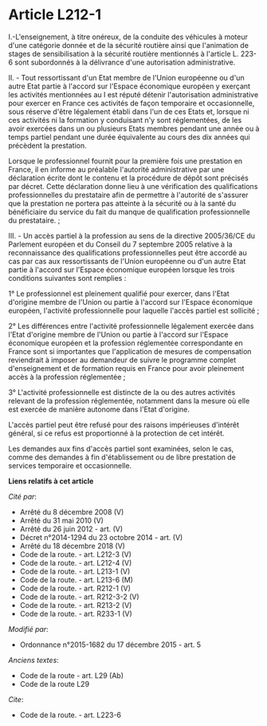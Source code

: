 # Article L212-1

I.-L'enseignement, à titre onéreux, de la conduite des véhicules à moteur d'une catégorie donnée et de la sécurité routière
ainsi que l'animation de stages de sensibilisation à la sécurité routière mentionnés à l'article L. 223-6 sont subordonnés à
la délivrance d'une autorisation administrative. 

II. - Tout ressortissant d'un Etat membre de l'Union européenne ou d'un autre Etat partie à l'accord sur l'Espace économique
européen y exerçant les activités mentionnées au I est réputé détenir l'autorisation administrative pour exercer en France
ces activités de façon temporaire et occasionnelle, sous réserve d'être légalement établi dans l'un de ces Etats et, lorsque
ni ces activités ni la formation y conduisant n'y sont réglementées, de les avoir exercées dans un ou plusieurs Etats membres
pendant une année ou à temps partiel pendant une durée équivalente au cours des dix années qui précèdent la prestation.

Lorsque le professionnel fournit pour la première fois une prestation en France, il en informe au préalable l'autorité
administrative par une déclaration écrite dont le contenu et la procédure de dépôt sont précisés par décret. Cette
déclaration donne lieu à une vérification des qualifications professionnelles du prestataire afin de permettre à l'autorité
de s'assurer que la prestation ne portera pas atteinte à la sécurité ou à la santé du bénéficiaire du service du fait du
manque de qualification professionnelle du prestataire. ;

III. - Un accès partiel à la profession au sens de la directive 2005/36/CE du Parlement européen et du Conseil du 7 septembre
2005 relative à la reconnaissance des qualifications professionnelles peut être accordé au cas par cas aux ressortissants de
l'Union européenne ou d'un autre Etat partie à l'accord sur l'Espace économique européen lorsque les trois conditions
suivantes sont remplies :

1° Le professionnel est pleinement qualifié pour exercer, dans l'Etat d'origine membre de l'Union ou partie à l'accord sur
l'Espace économique européen, l'activité professionnelle pour laquelle l'accès partiel est sollicité ;

2° Les différences entre l'activité professionnelle légalement exercée dans l'Etat d'origine membre de l'Union ou partie à
l'accord sur l'Espace économique européen et la profession réglementée correspondante en France sont si importantes que
l'application de mesures de compensation reviendrait à imposer au demandeur de suivre le programme complet d'enseignement et
de formation requis en France pour avoir pleinement accès à la profession réglementée ;

3° L'activité professionnelle est distincte de la ou des autres activités relevant de la profession réglementée, notamment
dans la mesure où elle est exercée de manière autonome dans l'Etat d'origine.

L'accès partiel peut être refusé pour des raisons impérieuses d'intérêt général, si ce refus est proportionné à la protection
de cet intérêt.

Les demandes aux fins d'accès partiel sont examinées, selon le cas, comme des demandes à fin d'établissement ou de libre
prestation de services temporaire et occasionnelle.

**Liens relatifs à cet article**

_Cité par_:

  - Arrêté du 8 décembre 2008 (V)
  - Arrêté du 31 mai 2010 (V)
  - Arrêté du 26 juin 2012 - art. (V)
  - Décret n°2014-1294 du 23 octobre 2014 - art. (V)
  - Arrêté du 18 décembre 2018 (V)
  - Code de la route. - art. L212-3 (V)
  - Code de la route. - art. L212-4 (V)
  - Code de la route. - art. L213-1 (V)
  - Code de la route. - art. L213-6 (M)
  - Code de la route. - art. R212-1 (V)
  - Code de la route. - art. R212-3-2 (V)
  - Code de la route. - art. R213-2 (V)
  - Code de la route. - art. R233-1 (V)

_Modifié par_:

  - Ordonnance n°2015-1682 du 17 décembre 2015 - art. 5

_Anciens textes_:

  - Code de la route - art. L29 (Ab)
  - Code de la route L29

_Cite_:

  - Code de la route. - art. L223-6
